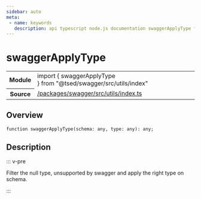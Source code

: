 ```yaml
---
sidebar: auto
meta:
 - name: keywords
   description: api typescript node.js documentation swaggerApplyType function
---
```

# swaggerApplyType <Badge text="Function" type="function"/>
<!-- Summary -->
<section class="symbol-info"><table class="is-full-width"><tbody><tr><th>Module</th><td><div class="lang-typescript"><span class="token keyword">import</span> { swaggerApplyType }&nbsp;<span class="token keyword">from</span>&nbsp;<span class="token string">"@tsed/swagger/src/utils/index"</span></div></td></tr><tr><th>Source</th><td><a href="https://github.com/TypedProject/ts-express-decorators/blob/v5.4.0/packages/swagger/src/utils/index.ts#L0-L0">/packages/swagger/src/utils/index.ts</a></td></tr></tbody></table></section>

<!-- Overview -->
## Overview


<pre><code class="typescript-lang ">function <span class="token function">swaggerApplyType</span><span class="token punctuation">(</span>schema<span class="token punctuation">:</span> <span class="token keyword">any</span><span class="token punctuation">,</span> type<span class="token punctuation">:</span> <span class="token keyword">any</span><span class="token punctuation">)</span><span class="token punctuation">:</span> <span class="token keyword">any</span><span class="token punctuation">;</span></code></pre>



<!-- Description -->
## Description

::: v-pre

Filter the null type, unsupported by swagger and apply the right type on schema.

:::